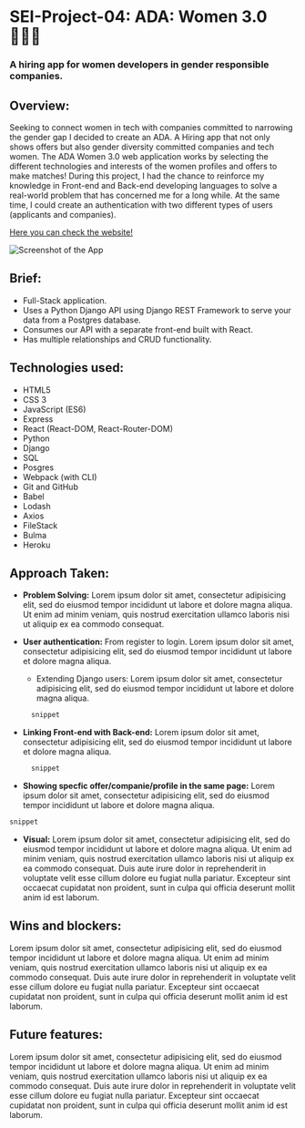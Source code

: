 # **SEI-Project-04: ADA: Women 3.0** 👩🏽‍💻

### A hiring app for women developers in gender responsible companies.

## Overview:
Seeking to connect women in tech with companies committed to narrowing the gender gap I decided to create an ADA. A Hiring app that not only shows offers but also gender diversity committed companies and tech women. The ADA Women 3.0 web application works by selecting the different technologies and interests of the women profiles and offers to make matches! During this project, I had the chance to reinforce my knowledge in Front-end and Back-end developing languages to solve a real-world problem that has concerned me for a long while. At the same time, I could create an authentication with two different types of users (applicants and companies).

[Here you can check the website!](http://camilabuenamar.github.io/project-04)

![Screenshot of the App](https://ada-women30.herokuapp.com/#/offers)

## Brief:
- Full-Stack application.
- Uses a Python Django API using Django REST Framework to serve your data from a Postgres database.
- Consumes our API with a separate front-end  built with React.
- Has multiple relationships and CRUD functionality.

## Technologies used:
- HTML5
- CSS 3
- JavaScript (ES6)
- Express
- React (React-DOM, React-Router-DOM)
- Python
- Django
- SQL
- Posgres
- Webpack (with CLI)
- Git and GitHub
- Babel
- Lodash
- Axios
- FileStack
- Bulma
- Heroku

## Approach Taken:
- **Problem Solving:** Lorem ipsum dolor sit amet, consectetur adipisicing elit, sed do eiusmod tempor incididunt ut labore et dolore magna aliqua. Ut enim ad minim veniam, quis nostrud exercitation ullamco laboris nisi ut aliquip ex ea commodo consequat.
- **User authentication:** From register to login. Lorem ipsum dolor sit amet, consectetur adipisicing elit, sed do eiusmod tempor incididunt ut labore et dolore magna aliqua.
  - Extending Django users: Lorem ipsum dolor sit amet, consectetur adipisicing elit, sed do eiusmod tempor incididunt ut labore et dolore magna aliqua.
  ```javascript
    snippet
  ```
- **Linking Front-end with Back-end:** Lorem ipsum dolor sit amet, consectetur adipisicing elit, sed do eiusmod tempor incididunt ut labore et dolore magna aliqua.

  ```javascript
    snippet
  ```
-  **Showing specfic offer/companie/profile in the same page:** Lorem ipsum dolor sit amet, consectetur adipisicing elit, sed do eiusmod tempor incididunt ut labore et dolore magna aliqua.
  ```javascript
  snippet
  ```
- **Visual:** Lorem ipsum dolor sit amet, consectetur adipisicing elit, sed do eiusmod tempor incididunt ut labore et dolore magna aliqua. Ut enim ad minim veniam, quis nostrud exercitation ullamco laboris nisi ut aliquip ex ea commodo consequat. Duis aute irure dolor in reprehenderit in voluptate velit esse cillum dolore eu fugiat nulla pariatur. Excepteur sint occaecat cupidatat non proident, sunt in culpa qui officia deserunt mollit anim id est laborum.

## Wins and blockers:
Lorem ipsum dolor sit amet, consectetur adipisicing elit, sed do eiusmod tempor incididunt ut labore et dolore magna aliqua. Ut enim ad minim veniam, quis nostrud exercitation ullamco laboris nisi ut aliquip ex ea commodo consequat. Duis aute irure dolor in reprehenderit in voluptate velit esse cillum dolore eu fugiat nulla pariatur. Excepteur sint occaecat cupidatat non proident, sunt in culpa qui officia deserunt mollit anim id est laborum.

## Future features:
Lorem ipsum dolor sit amet, consectetur adipisicing elit, sed do eiusmod tempor incididunt ut labore et dolore magna aliqua. Ut enim ad minim veniam, quis nostrud exercitation ullamco laboris nisi ut aliquip ex ea commodo consequat. Duis aute irure dolor in reprehenderit in voluptate velit esse cillum dolore eu fugiat nulla pariatur. Excepteur sint occaecat cupidatat non proident, sunt in culpa qui officia deserunt mollit anim id est laborum.
